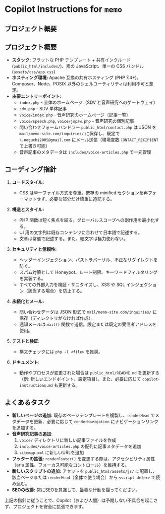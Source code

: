 # Copilot Instructions for `memo`

## プロジェクト概要
## プロジェクト概要
- **スタック:** フラットな PHP テンプレート + 共有インクルード (`public_html/includes/`)、素の JavaScript、単一の CSS バンドル (`assets/css/app.css`)
- **ホスティング環境:** Apache 互換の共有ホスティング (PHP 7.4+)。Composer、Node、POSIX 以外のシェルユーティリティは利用不可と想定。
- **主要エントリーポイント:**
  - `index.php` - 全体のホームページ（SDV と音声研究へのゲートウェイ）
  - `sdv.php` - SDV 単体記事
  - `voice/index.php` - 音声研究のホームページ（記事一覧）
  - `voice/speech.php`, `voice/jspaw.php` - 音声研究の個別記事
  - 問い合わせフォームハンドラー `public_html/contact.php` は JSON を `mail/memo-site.com/inquiries/` に保存し、既定で `k.noguchi2005@gmail.com` にメール送信（環境変数 `CONTACT_RECIPIENT` で上書き可能）
  - 音声記事のメタデータは `includes/voice-articles.php` で一元管理

## コーディング指針
1. **コードスタイル:**
   - CSS は単一ファイル方式を尊重。既存の minified セクションを再フォーマットせず、必要な部分だけ慎重に追記する。

2. **構造とスタイル:**
   - PHP 関数は短く焦点を絞る。グローバルスコープへの副作用を最小化する。
   - UI 用の文字列は既存コンテンツに合わせて日本語で記述する。
   - 文章は常態で記述する。また、絵文字は極力使わない。

3. **セキュリティと信頼性:**
   - ヘッダーインジェクション、パストラバーサル、不正なリダイレクトを防ぐ。
   - スパム対策として Honeypot、レート制限、キーワードフィルタリングを実装する。
   - すべての外部入力を検証・サニタイズし、XSS や SQL インジェクション（該当する場合）を防止する。

4. **永続化とメール:**
   - 問い合わせデータは JSON 形式で `mail/memo-site.com/inquiries/` に保存（ディレクトリがなければ作成）。
   - 通知メールは `mail()` 関数で送信。設定または既定の受信者アドレスを使用。

5. **テストと検証:**
   - 構文チェックには `php -l <file>` を推奨。

6. **ドキュメント:**
   - 動作やプロセスが変更された場合は `public_html/README.md` を更新する（例: 新しいエンドポイント、設定項目）。また、必要に応じて `copilot-instructions.md` も更新する。

## よくあるタスク
- **新しいページの追加:** 既存のページテンプレートを複製し、`renderHead` でメタデータを更新、必要に応じて `renderNavigation` にナビゲーションリンクを追加する。
- **音声研究記事の追加:** 
  1. `voice/` ディレクトリに新しい記事ファイルを作成
  2. `includes/voice-articles.php` の配列に記事メタデータを追加
  3. `sitemap.xml` に新しいURLを追加
- **フッターの拡張:** `renderFooter()` を変更する際は、アクセシビリティ属性（aria 属性、フォーカス可能なコントロール）を維持する。
- **新しいスクリプトの追加:** アセットを `public_html/assets/js/` に配置し、該当ページまたは `renderHead`（全体で使う場合）から `<script defer>` で読み込む。
- **SEOの改善:** 常にSEOを意識して、最善な行動を撮ってください。

上記の指針に従うことで、Copilot（および人間）は予期しない不具合を起こさず、プロジェクトを安全に拡張できます。
